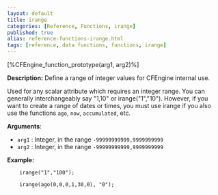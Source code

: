 ```yaml
---
layout: default
title: irange
categories: [Reference, Functions, irange]
published: true
alias: reference-functions-irange.html
tags: [reference, data functions, functions, irange]
---
```


[%CFEngine_function_prototype(arg1, arg2)%]

**Description:** Define a range of integer values for CFEngine internal use.

Used for any scalar attribute which requires an integer range. You can
generally interchangeably say "1,10" or irange("1","10"). However, if
you want to create a range of dates or times, you must use irange if you
also use the functions `ago`, `now`, `accumulated`, etc.

**Arguments**:

* `arg1` : Integer, in the range `-99999999999,9999999999`
* `arg2` : Integer, in the range `-99999999999,9999999999`

**Example:**

```cf3
    irange("1","100");

    irange(ago(0,0,0,1,30,0), "0");
```
